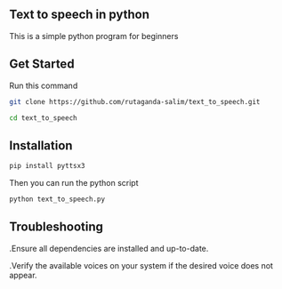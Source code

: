 ## Text to speech in python
This is a simple python program for beginners

## Get Started

Run this command
```bash
git clone https://github.com/rutaganda-salim/text_to_speech.git
```
``` bash
cd text_to_speech
```
## Installation
```bash
pip install pyttsx3
```
Then you can run the python script

```bash
python text_to_speech.py
```
## Troubleshooting

.Ensure all dependencies are installed and up-to-date.

.Verify the available voices on your system if the desired voice does not appear.
